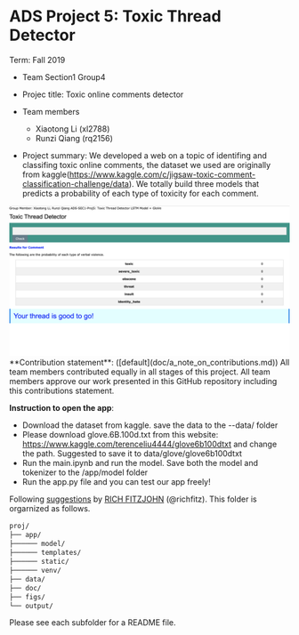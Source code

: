 # ADS Project 5: Toxic Thread Detector

Term: Fall 2019

+ Team Section1 Group4
+ Projec title: Toxic online comments detector
+ Team members
	+ Xiaotong Li (xl2788)
	+ Runzi Qiang (rq2156)
	
+ Project summary: We developed a web on a topic of identifing and classifing toxic online comments, the dataset we used are originally from kaggle(https://www.kaggle.com/c/jigsaw-toxic-comment-classification-challenge/data). We totally build three models that predicts a probability of each type of toxicity for each comment.
<img src="figs/web.png" alt="Toxic Thread Detector"/>
**Contribution statement**: ([default](doc/a_note_on_contributions.md)) All team members contributed equally in all stages of this project. All team members approve our work presented in this GitHub repository including this contributions statement. 


__Instruction to open the app__:
+ Download the dataset from kaggle. save the data to the --data/ folder
+ Please download glove.6B.100d.txt from this website: https://www.kaggle.com/terenceliu4444/glove6b100dtxt and change the path. Suggested to save it to data/glove/glove6b100dtxt
+ Run the main.ipynb and run the model. Save both the model and tokenizer to the /app/model folder
+ Run the app.py file and you can test our app freely!


Following [suggestions](http://nicercode.github.io/blog/2013-04-05-projects/) by [RICH FITZJOHN](http://nicercode.github.io/about/#Team) (@richfitz). This folder is orgarnized as follows.

```
proj/
├── app/
├────── model/
├────── templates/
├────── static/
├────── venv/
├── data/
├── doc/
├── figs/
└── output/
```

Please see each subfolder for a README file.

